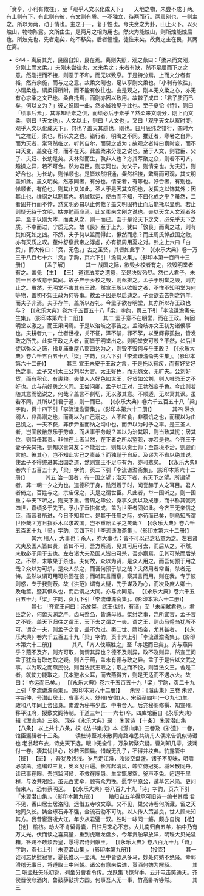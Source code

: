 <!-- { "loadSidebar": true } -->
「贲亨，小利有攸往」，至「观乎人文以化成天下」　　天地之物，未尝不成于两。有上则有下，有此则有彼，有文则有质。一不独立，待两而行。两虽别也，一则主之。所以为两，动于情也。主之于一，复于性也。今夫贲之为卦，山上火下。以火烛山，物物陈露。文所由生，是两月之相为用也。然火为能烛山，则所烛能烛后也。所烛先也，先者定矣，屹不移矣。后者憧憧，徒往来矣。故贲之主在艮，其两在离。
- 644 - 
离反其光，艮固自知，艮在焉。离则失照，观之彖曰：「柔来而文刚，分刚上而文柔。」夫刚未尝往也，文来柔之；来者有缺，然不足屈而下之之意。然刚拒而不接，则恶于不和，而无以致亨。于是特分焉，上而文分者有裕，然有余施，而与之之意。故柔文刚也，足以亨刚文柔也。「小利有攸往」，小谓柔也。谓柔得所附，而不能有攸往也。由是观之，刚本无文柔之心，亦无有心求柔之文已也。柔自托焉，而刚亦因以致用。故棘子成曰：「君子质而已矣，何以文为？」彼之说固一曲，然亦诚独见乎此也。至子夏论《诗》，则曰「绘事后素」，其亦知绘素之俱，而绘必后于素乎？然柔来文刚分，刚上而文柔，则曰「天文也」。人文以止，则曰「人文也」。又曰「观乎天文以察时变，观乎人文以化成天下」，何也？盖天其质也，刚也。日月辰纬之错行，四时六气之推迁，柔也，所以文之也。错行者，明晦之不同。推迁者，寒暑之自异。而为天者，常穹然临之，听其自尔，而莫之或为；故观之者特曰察时变，而不曰天变，盖变在时，而不在天。此盖柔来分刚之说也。至于人文，则君臣、父子、夫妇、长幼是矣。夫林然而生，孰非人也？方其萃聚之众，则若不可齐。趣操之异，若不可合。然为君臣，则志同也。为父子，则情亲也。为夫妇，则好合也。为长幼，则悌顺也。是皆欢然相通，粲然相接，繁缛而可观，其文明盖如此。虽文明矣，然志同者，有分也。情亲者，有等也。好合者，有别也。悌顺者，有伦也。则其止又如此。圣人于是因其文明也，发挥之以饰其外；因其止也，维纲之以制其内。机缄默运，使由而不知，不曰化成之乎？虽然，二者固并行而不悖，然文明必曰以止何哉？盖文明固待止而后能托以显也。若止则疑无待于文明，姑亦勉而应焉。此又柔来文刚之说也。夫以天文人文观者各异，至于以刚为本，而柔从之，则一而已。吾于是论天下之文，必先乎天下之质。不幸而过，宁质无文。故《艮》至于上九，犹曰「敦艮」而离之过，则有焚如死如之凶。不然，夫子何以筮而得此，愀然而悲？而庄周氏悼战国之敝，亦有灭质之叹。董仲舒察武帝之浮虚，亦有损周用夏之对。卦之上六曰「白贲」，而大传曰：「贲，无色。」古之圣贤，其皆如此乎？
 【《永乐大典》卷一万三千八百七十六「贲」字韵，页六下引「澹斋文集」。(影印本第一百四十三册)】 
　　 【孟子解】 
　　　其一
战国之际，欲毁乡校者有之，欲毁明堂者有之。盖先 【生】  【王】 道德法度之遗意，至是决裂殆尽。然仁人君子，未尝一日不致意于其间。故子产于乡校之毁，则亟排之。孟子于明堂之毁，则力止之。虽然，无明堂不害其有王政。然宣王所以欲毁之者，不惟不知明堂为何等物，盖初不知王政为何等事。故孟子因是以启迪之。子贡欲去告朔之饩羊，而夫子非焉。夫子存羊，盖所以存礼。今孟子欲存明堂，其亦所以存王政也与？
 【《永乐大典》卷六千五百五十八「梁」字韵，页三下引「李流谦澹斋先生集」。(影印本第六十二册)】 
　　　其二
孟子意不在明堂，而在王政。特因明堂以激之，而王果问焉。于是以治岐之事告之。盖治岐亦文王初为诸侯事也。夫耕者九一，仕者世禄，关不征，泽不禁，罪不孥，以至鳏寡孤独，皆发政之所先。此实王政之大者，而皆于明堂出之。则明堂安可毁？不然，如后世徒以弥文之饰，指复庙重屋八窗四达为之，则毁不毁何与乎王政？
 【《永乐大典》卷六千五百五十八「梁」字韵，页六下引「李流谦澹斋先生集」。(影印本第六十二册)】 
　　　其三
宣王未安于王政之言，于是托以有疾，而有好货好色之事。孟子又引太王公刘以为言。太王好色，而无怨女、无旷夫。公刘好货，而有积仓、有裹粮。夫使人人好色如太王，好货如公刘，则人唯恐王之不好也。此与前好勇之义同。王尝问卿，孟子以正对，王勃然变乎色。今此则若随其意而诡说之，何哉？盖言不剀切，无以激其意。不顺适，无以寓其讽。虽若不同，其所以引君于道，则一而已。
 【《永乐大典》卷六千五百五十八「梁」字韵，页十四下引「李流谦澹斋集」。(影印本第六十二册)】 
　　　其四
洪水溺人，非禹溺之也，而禹以为由己溺之。人不粒食，非稷饥之也，而稷以为由己饥之。一夫不获，非伊尹推而纳之沟中也，而尹以为时予之辜。是三圣人者，岂固敝敝然乐于劳瘁，而从事于务哉？盖以为治其职，则当致其忧；居其位，则当任其责。非惟在上者当然，在下者之所以望我，亦若是也。今齐王于妻子失其托，则知以责其友；不能治士，则知以责士师；至四境不治，则顾而言他。彼其心，岂不知此实己之责哉？而独耻于自反，及谬为不省以绝其说，使孟子不得终进其治国之道，然则宣王不足与有为，亦可悲矣。
 【《永乐大典》卷六千五百五十九「梁」字韵，页二下引「李流谦澹斋集」。(影印本第六十二册)】 
　　　其五
治一国者，有一国之望；治天下者，有天下之望。所谓望者，非一朝一夕之为也。道德积于身，勋烈着于时，闻誉赫于人之耳目。君人者倚之，百姓与之，宗庙保之，夫是之谓世臣。凡此者，举一国听之，则一国重；举天下听之，则天下重。昔周之毕公，身事文武以及成康，而书称其弼亮四世，嘉绩多于先王。予小子垂拱仰成，盖为世臣者固如此。今齐王无亲信之臣，而昔者所进，今日不知其亡。是其于任用之际，亦苟而已矣，则乌知所谓世臣哉？方且指乔木以求故国，岂不重贻孟子之笑哉？
 【《永乐大典》卷六千五百五十九「梁」字韵，页四下引「李流谦澹斋集」。(影印本第六十二册)】 
　　　其六
用人，大事也；杀人，亦大事也：皆不可以己之私意为之。左右诸大夫及国人皆曰贤，皆曰不可，吾方察焉，见其可用可去，而后从之。不然，未敢必于用于去也。左右诸大夫及国人皆曰可杀，吾亦察焉，见其可杀而后杀之。不然，未敢果于杀也。夫何故，众以为贤，是众人用之，而吾何预于用之哉？众以为可杀，是众人杀之，而吾何预于杀之哉？夫然用者常当，杀者无悔。虽然以谓可用可杀固在彼；而听其言而察，察其言而用，则在我。专于彼则惑，专于我则蔽。故《洪范》谓有大疑，先于谋及乃心，而次及庶人卿士，及龟筮。暨其俱从也，而后谓之大同。亦与此同意。 
 【《永乐大典》卷六千五百五十九「梁」字韵，页九下引「李流谦澹斋集」。(影印本第六十二册)】 
　　　其七
「齐宣王问曰：汤放桀，武王伐纣，有诸」至「未闻弒君也」。君臣之分，何啻天渊之严。齿马蹙刍，皆诛毋赦。桀纣之事，岂所宜言，孟子言之不疑。盖天下归往之谓王，天下去之谓之一夫。谓之王，则齿马蹙刍犹所不可。谓之一夫，则孟子之言，盖不为过。秦二世、隋炀帝，尤其甚者。
 【《永乐大典》卷六千五百五十九「梁」字韵，页十六上引「李流谦澹斋集」。(影印本第六十二册)】 
　　　其八
「齐人伐燕胜之」至「亦运而已矣」。齐与燕异乎？燕不及齐，则齐可取，何谓其异也？德不及则异，政不及则异，然宣王问孟子犹有有取勿取之疑。则齐于燕，盖未有德与政之异。孟子于是告以文武之事，以为取之而燕民悦，则当法武王取之；取之而不悦，则当法文王。舍是二者，就使力能取之，民本避水火耳，而去燕得齐，则是无适而不遇水火。故曰：「亦运而已矣。」
 【《永乐大典》卷六千五百五十九「梁」字韵，页二十九上引「李流谦澹斋集」。(影印本第六十二册)】 
　朱翌：《灊山集》三卷
朱翌，字新仲，号灊山居士、省事老人。舒州(安徽)人。宋绍圣四年(一○九七)生。政和八年同上舍出身。南渡为秘书少监、中书舍人。后充秘阁修撰、知宣州，移平江府，授敷文阁待制。干道三年(一一六七)卒。四库馆臣自《永乐大典》辑《灊山集》三卷。
现存《永乐大典》录：
朱翌诗 【十条】 
朱翌潜山集 【八条】 
以上共十八条，校《丛书集成》本《灊山集》三卷及《补遗》一卷，馆臣漏辑者十三条。
　　读杜诗至减米散同舟路难思共济舟人偶来告饥似诗谶也
老翁起布衣，诗史天下选。眼中无全牛，万象转綮穴疑。曹刘知几辈，波澜付一卷。凄其忧世心，妙若医国扁。惜哉无孔子，不得并坟典。豹露管中 【班】  【斑】 ，吾犹及浅浅。岁月走江淮，冷淡空盘盏。诸子不见味，咀嚼必禁脔。遗编过三复，奥义见百遍。长言起清风，竦立侍冠冕。减米散同舟，读已事在眼。吾岂监河侯，不救在陈患。生尘甑屡空，釜声不免。迢迢千里程，与汝共艰险。虽无百丈牵，顾有众力挽。愿学平原公，试草乞米简。更问偕来人，恐有蔡明远。
 【《永乐大典》卷八百九十九「诗」字韵，页六下引「朱翌潜山集」。(影印本第九册)】 
　　輶归自五羊得承可旧诗一编书其后
君不见，香山居士居洛阳，远借五寺收文章。又不见，巢父诗卷何所藏，留之天地同久长。铸金琢石非不强，金流石泐不可防。以人传人策甚良，世人顾未知其方。我昔宦游凌大江，年少从君璧一双。胜时一咏同一觞，颇亦自愧 【枪】  【抢】 榆枋。劫火不肯留青囊，日往月来心不忘。大儿南归自五羊，袖中乃有万丈光。伏而读之喜莫量，重到虎踞龙盘乡。今年贡舶早放洋，明珠大贝光溢箱。答赐不敢烦吾皇，愿得君诗归献王。
 【《永乐大典》卷八百九十九「诗」字韵，页七上引「朱翌潜山集」。(影印本第九册)】 
　　 【投壶】 
　　　其一
谁可忘忧慰寂寥，夏长惟以一壶消。坐中皆欲从多马，妙处何妨不绝枭。幸郭滑稽无事日，将遵取士中兴朝。诸公有意来偿进，贳酒何妨为解貂。
　　　其二
哨壶枉矢乐初筵，列坐分曹看令传。龙跃集飞惊背手，云开电击笑通天。齐侯晋侯夸酒肉，鲁鼓薛鼓排方圆。何事吾人无一事，竹高卧听铮然。
　　　其三

